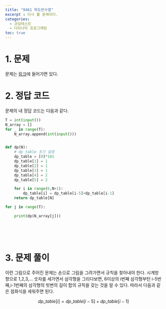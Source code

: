 ```yaml
---
title: "9461 파도반수열"
excerpt : 다시 볼 문제이다.
categories:
  - 코딩테스트
  - 다이나믹 프로그래밍
toc: true
---
```

  
# 1. 문제
문제는 [링크](https://www.acmicpc.net/problem/9461)에 들어가면 있다.

# 2. 정답 코드

문제의 내 정답 코드는 다음과 같다.

```python
T = int(input())
N_array = []
for _ in range(T):
    N_array.append(int(input()))


def dp(N):
    # dp table 초기 설정
    dp_table = [0]*101
    dp_table[1] = 1
    dp_table[2] = 1
    dp_table[3] = 1
    dp_table[4] = 2
    dp_table[5] = 2

    for i in range(6,N+1):
        dp_table[i] = dp_table[i-5]+dp_table[i-1]
    return dp_table[N]

for j in range(T):

    print(dp(N_array[j]))
```

<br/><br/><br/>

# 3. 문제 풀이

이런 그림으로 주어진 문제는 손으로 그림을 그려가면서
규칙을 찾아내야 한다. 시계방향으로 1,2,3,... 숫자를 세가면서 삼각형을 그리다보면,
6이상의 i번째 삼각형부턴 i-5번째,i-1번째의 삼각형의 빗변의 길이 합의 규칙을 갖는 것을 알 수 있다.
따라서 다음과 같은 점화식을 세워주면 된다.

$$
dp\_table[i] = dp\_table[i-5]+dp\_table[i-1]
$$
